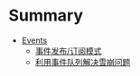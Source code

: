 # Summary

* [Events](README.md)
  * [事件发布/订阅模式](shi-jian-fa-5e03-ding-yue-mo-shi.md)
  * [利用事件队列解决雪崩问题](li-yong-shi-jian-dui-lie-jie-jue-xue-beng-wen-ti.md)

